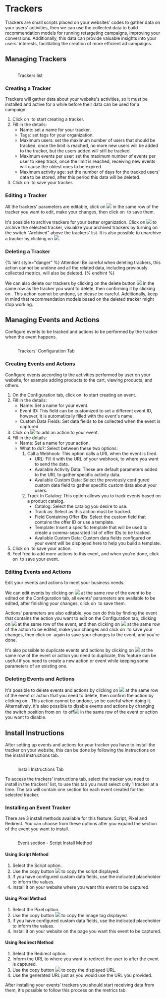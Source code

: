 # Trackers

Trackers are small scripts placed on your websites' codes to gather data on your users' activities, then we can use the collected data to build recommendation models for running retargeting campaigns, improving your conversions. Additionally, this data can provide valuable insights into your users' interests, facilitating the creation of more efficient ad campaigns.

## Managing Trackers

<figure><img src="../../.gitbook/assets/image (91).png" alt=""><figcaption><p>Trackers list</p></figcaption></figure>

### Creating a Tracker

Trackers will gather data about your website's activities, so it must be installed and active for a while before their data can be used for a campaign.

1. Click on <img src="../../.gitbook/assets/image (92).png" alt="" data-size="line"> to start creating a tracker.
2. Fill in the details:
   * Name: set a name for your tracker.
   * Tags: set tags for your organization.
   * Maximum users: set the maximum number of users that should be tracked, once the limit is reached, no more new users will be added to the tracker, but the users added will still be tracked.
   * Maximum events per user: set the maximum number of events per user to keep track, once the limit is reached, receiving new events will cause the oldest ones to be expired.
   * Maximum activity age: set the number of days for the tracked users' data to be stored, after this period this data will be deleted.
3. Click on <img src="../../.gitbook/assets/image (93).png" alt="" data-size="line"> to save your tracker.

### Editing a Tracker

All the trackers' parameters are editable, click on ![](<../../.gitbook/assets/image (95).png>) in the same row of the tracker you want to edit, make your changes, then click on <img src="../../.gitbook/assets/image (93).png" alt="" data-size="line"> to save them.

It's possible to archive trackers for your better organization. Click on ![](<../../.gitbook/assets/image (96).png>) to archive the selected tracker, visualize your archived trackers by turning on the switch "Archived" above the trackers' list. It is also possible to unarchive a tracker by clicking on ![](<../../.gitbook/assets/image (97).png>).

### Deleting a Tracker

{% hint style="danger" %}
Attention! Be careful when deleting trackers, this action cannot be undone and all the related data, including previously collected metrics, will also be deleted.
{% endhint %}

We can also delete our trackers by clicking on the delete button ![](<../../.gitbook/assets/image (98).png>) in the same row as the tracker you want to delete, then confirming it by clicking on <img src="../../.gitbook/assets/image (99).png" alt="" data-size="line">. This action cannot be undone, so please be careful. Additionally, keep in mind that recommendation models based on the deleted tracker might stop working.

## Managing Events and Actions

Configure events to be tracked and actions to be performed by the tracker when the event happens.

<figure><img src="../../.gitbook/assets/image (100).png" alt=""><figcaption><p>Trackers' Configuration Tab</p></figcaption></figure>

### Creating Events and Actions

Configure events according to the activities performed by user on your website, for example adding products to the cart, viewing products, and others.

1. On the Configuration tab, click on <img src="../../.gitbook/assets/image (101).png" alt="" data-size="original"> to start creating an event.
2. Fill in the details:
   * Name: Set a name for your event.
   * Event ID: This field can be customized to set a different event ID, however, it is automatically filled with the event's name.
   * Custom Data Fields: Set data fields to be collected when the event is captured.
3. Click on ![](<../../.gitbook/assets/image (102).png>) to add an action to your event.
4. Fill in the details:
   * Name: Set a name for your action.
   * What to do?: Select between these two options:
     1. Call a Webhook: This option calls a URL when the event is fired.
        * URL: Fill it with the URL of your webhook, to where you want to send the data.
        * Available Activity Data: These are default parameters added to the URL to gather specific activity data.
        * Available Custom Data: Select the previously configured custom data field to gather specific custom data about your users.
     2. Track In Catalog: This option allows you to track events based on a product catalog.
        * Catalog: Select the catalog you desire to use.
        * Track as: Select as this action must be tracked.
        * Field Containing Offer IDs: Select the custom field that contains the offer ID or use a template.
        * Template: Insert a specific template that will be used to create a comma-separated list of offer IDs to be tracked.
        * Available Custom Data: Custom data fields configured on your event will be displayed here to help you build a template.
5. Click on <img src="../../.gitbook/assets/image (93).png" alt="" data-size="line"> to save your action.
6. Feel free to add more actions to this event, and when you're done, click on <img src="../../.gitbook/assets/image (93).png" alt="" data-size="line"> to save your event.

### Editing Events and Actions

Edit your events and actions to meet your business needs.

We can edit events by clicking on ![](<../../.gitbook/assets/image (95).png>) at the same row of the event to be edited on the Configuration tab,  all events' parameters are available to be edited, after finishing your changes, click on <img src="../../.gitbook/assets/image (93).png" alt="" data-size="line"> to save them.

Actions' parameters are also editable, you can do this by finding the event that contains the action you want to edit on the Configuration tab, clicking on ![](<../../.gitbook/assets/image (95).png>) at the same row of the event, and then clicking on ![](<../../.gitbook/assets/image (95).png>) at the same row of the action to be edited, make your changes and click on <img src="../../.gitbook/assets/image (93).png" alt="" data-size="line"> to save your changes, then click on <img src="../../.gitbook/assets/image (93).png" alt="" data-size="line"> again to save your changes to the event, and you're done.

It's also possible to duplicate events and actions by clicking on ![](<../../.gitbook/assets/image (104).png>) at the same row of the event or action you need to duplicate, this feature can be useful if you need to create a new action or event while keeping some parameters of an existing one.

### Deleting Events and Actions

It's possible to delete events and actions by clicking on ![](<../../.gitbook/assets/image (98).png>) at the same row of the event or action that you need to delete, then confirm the action by clicking on <img src="../../.gitbook/assets/image (99).png" alt="" data-size="line">. This action cannot be undone, so be careful when doing it. Alternatively, it's also possible to disable events and actions by changing the switch position from on <img src="../../.gitbook/assets/image (89).png" alt="" data-size="original"> to off![](<../../.gitbook/assets/image (90).png>) in the same row of the event or action you want to disable.

## Install Instructions

After setting up events and actions for your tracker you have to install the tracker on your website, this can be done by following the instructions on the install instructions tab.&#x20;

<figure><img src="../../.gitbook/assets/instal.png" alt=""><figcaption><p>Install Instructions Tab</p></figcaption></figure>

To access the trackers' instructions tab, select the tracker you need to install in the trackers'  list, to use this tab you must select only 1 tracker at a time. The tab will contain one section for each event created for the selected tracker.

### Installing an Event Tracker

There are 3 install methods available for this feature: Script, Pixel and Redirect. You can choose from these options after you expand the section of the event you want to install.

<figure><img src="../../.gitbook/assets/event.png" alt=""><figcaption><p>Event section - Script Install Method</p></figcaption></figure>

#### Using Script Method

1. Select the Script option.
2. Use the copy button ![](<../../.gitbook/assets/image (88).png>) to copy the script displayed.
3. If you have configured custom data fields, use the indicated placeholder to inform the values.
4. Install it on your website where you want this event to be captured.

#### Using Pixel Method

1. Select the Pixel option.
2. Use the copy button ![](<../../.gitbook/assets/image (88).png>) to copy the image tag displayed.
3. If you have configured custom data fields, use the indicated placeholder to inform the values.
4. Install it on your website on the page you want this event to be captured.

#### Using Redirect Method

1. Select the Redirect option.
2. Inform the URL to where you want to redirect the user to after the event is captured.
3. Use the copy button ![](<../../.gitbook/assets/image (88).png>) to copy the displayed URL.
4. Use the generated URL just as you would use the URL you provided.

After installing your events' trackers you should start receiving data from them, it's possible to follow this process on the metrics tab.&#x20;
